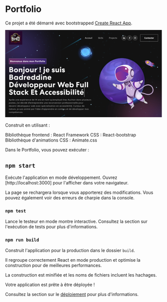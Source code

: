 # Portfolio


Ce projet a été démarré avec bootstrapped [Create React App](https://github.com/facebook/create-react-app).

<img width="1266" alt="Screen Shot 2022-06-19 at 2 18 18 PM" src="./src/assets/img/Portofolio2.png">

Construit en utilisant :

Bibliothèque frontend : React
Framework CSS : React-bootstrap
Bibliothèque d'animations CSS : Animate.css

Dans le Portfolio, vous pouvez exécuter :

## `npm start`

Exécute l'application en mode développement.
Ouvrez [http://localhost:3000] pour l'afficher dans votre navigateur.

La page se rechargera lorsque vous apporterez des modifications.
Vous pouvez également voir des erreurs de charpie dans la console.

### `npm test`

Lance le testeur en mode montre interactive.
Consultez la section sur l'exécution de tests pour plus d'informations.

### `npm run build`

Construit l'application pour la production dans le dossier `build`.

Il regroupe correctement React en mode production et optimise la construction pour de meilleures performances.

La construction est minifiée et les noms de fichiers incluent les hachages.

Votre application est prête à être déployée !

Consultez la section sur le [déploiement](https://facebook.github.io/create-react-app/docs/deployment) pour plus d'informations.

